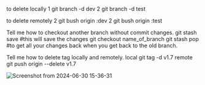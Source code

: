 to delete locally
1 git branch -d dev 
2 git branch -d test

to delete remotely
2 git bush origin :dev 
2 git bush origin :test 

Tell me how to checkout another branch without commit changes.
git stash save #this will save the changes
git checkout name_of_branch
git stash pop #to get all your changes back when you get back to the old branch.

Tell me how to delete tag locally and remotely.
local
git tag -d v1.7
remote
git push origin --delete v1.7

![Screenshot from 2024-06-30 15-36-31](https://github.com/Abdelrahman120/Test2/assets/99983778/c1d33d00-dfd8-4bbd-8108-49c8b063176a)

